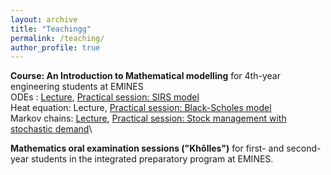 ```yaml
---
layout: archive
title: "Teachingg"
permalink: /teaching/
author_profile: true
---
```



**Course: An Introduction to Mathematical modelling** for 4th-year engineering students at EMINES\
ODEs : [Lecture](https://ahlamouardi.github.io/AOUARDI/files/files/edo_imm.pdf), [Practical session: SIRS model](https://ahlamouardi.github.io/AOUARDI/files/files/SIRS.pdf)\
Heat equation: Lecture, [Practical session: Black-Scholes model](https://ahlamouardi.github.io/AOUARDI/files/files/bsmodel.pdf)\
Markov chains: [Lecture](https://ahlamouardi.github.io/AOUARDI/files/files/CdM.pdf), [Practical session: Stock management with stochastic demand](https://ahlamouardi.github.io/AOUARDI/files/files/stock.pdf)\

**Mathematics oral examination sessions ("Khôlles")** for first- and second-year students in the integrated preparatory program at EMINES.
